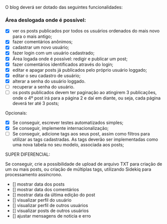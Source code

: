 O blog deverá ser dotado das seguintes funcionalidades:

### Área deslogada onde é possível:
- [x] ver os posts publicados por todos os usuários ordenados do mais novo para o mais antigo;
- [x] fazer comentários anônimos;
- [x] cadastrar um novo usuário;
- [x] fazer login com um usuário cadastrado;
- [x] Área logada onde é possível: redigir e publicar um post;
- [x] fazer comentários identificados através do login;
- [x] editar e apagar posts já publicados pelo próprio usuário loggado;
- [x] editar o seu cadastro de usuário;
- [x] alterar a senha do usuário loggado.
- [ ] recuperar a senha do usuário.
- [ ] os posts publicados devem ter paginação ao atingirem 3 publicações, onde o 4º post irá para a página 2 e daí em diante, ou seja, cada página deverá ter até 3 posts;

Opcionais:

- [x] Se conseguir, escrever testes automatizados simples;
- [x] Se conseguir, implemente internacionalização;
- [ ] Se conseguir, adicione tags aos seus post, assim como filtros para utilizar as tags cadastradas. As tags deverão ser implementadas como uma nova tabela no seu modelo, associada aos posts;

SUPER DIFERENCIAL: 

Se conseguir, crie a possibilidade de upload de arquivo TXT para criação de um ou mais posts, ou criação de múltiplas tags, utilizando Sidekiq para processamento assíncrono.

- [] mostrar data dos posts
- [] mostrar data dos comentários
- [] mostrar data da última edição do post
- [] visualizar perfil do usuário
- [] visualizar perfil de outros usuários
- [] visualizar posts de outros usuários
- [] ajustar mensagens de noticia e erro
